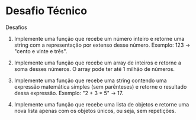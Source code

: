 # Desafio Técnico

Desafios
1. Implemente uma função que recebe um número inteiro e retorne uma string
com a representação por extenso desse número. Exemplo: 123 -> "cento e
vinte e três".

2. Implemente uma função que recebe um array de inteiros e retorne a soma
desses números. O array pode ter até 1 milhão de números.

3. Implemente uma função que recebe uma string contendo uma expressão
matemática simples (sem parênteses) e retorne o resultado dessa
expressão.
Exemplo: "2 + 3 * 5" -> 17.

4. Implemente uma função que recebe uma lista de objetos e retorne uma
nova lista apenas com os objetos únicos, ou seja, sem repetições.
